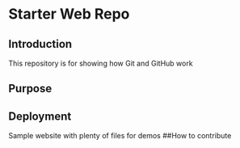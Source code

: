 # Starter Web Repo
## Introduction
This repository is for showing how Git and GitHub work

## Purpose
## Deployment

Sample website with plenty of files for demos
##How to contribute
